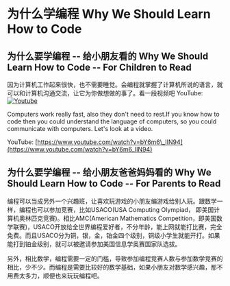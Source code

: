 # 为什么学编程 Why We Should Learn How to Code

## 为什么要学编程 -- 给小朋友看的 Why We Should Learn How to Code -- For Children to Read

因为计算机工作起来很快，也不需要睡觉。会编程就掌握了计算机所说的语言，就可以和计算机沟通交流，让它为你做想做的事了。看一段视频吧 YouTube: [![Youtube](https://img.youtube.com/vi/bY6m6_IIN94/0.jpg)](https://www.youtube.com/watch?v=bY6m6_IIN94)

Computers work really fast, also they don't need to rest.If you know how to code then you could understand the language of computers, so you could communicate with computers. Let's look at a video.

YouTube: [https://www.youtube.com/watch?v=bY6m6\_IIN94](https://www.youtube.com/watch?v=bY6m6_IIN94)

## 为什么要学编程 -- 给小朋友爸爸妈妈看的 Why We Should Learn How to Code -- For Parents to Read

编程可以当成另外一个兴趣班，让喜欢玩游戏的小朋友编游戏给别人玩。跟数学一样，编程也可以参加竞赛，比如USACO\(USA Computing Olympiad， 即美国计算机奥林匹克竞赛\)。相比AMC\(American Mathematics Competition，即美国数学联赛\)，USACO开放给全世界编程爱好者，不分年龄，能上网就能打比赛，完全免费。而且USACO分为铜，银，金，铂金四个级别，铜级小学生就能开打。如果能打到铂金级别，就可以被邀请参加美国信息学奥赛国家队选拔。



另外，相比数学，编程需要一定的门槛，导致参加编程竞赛人数与参加数学竞赛的相比，少不少。而编程是需要比较好的数学基础，如果小朋友对数学感兴趣，那不用费太多力，顺便也来玩玩编程吧。


